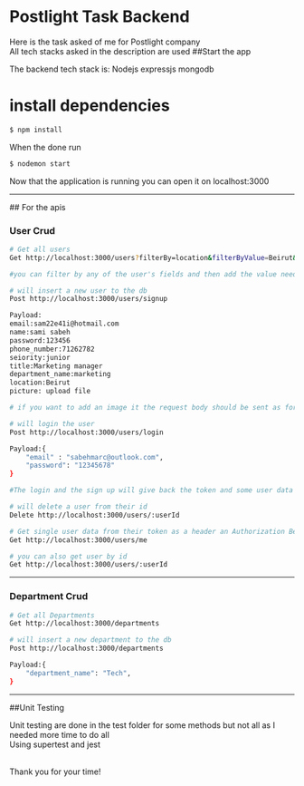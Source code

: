 # Postlight Task Backend

Here is the task asked of me for Postlight company <br>
All tech stacks asked in the description are used
##Start the app

The backend tech stack is:
Nodejs 
expressjs 
mongodb

# install dependencies
```bash
$ npm install
```

When the done run 
```bash
$ nodemon start
```


Now that the application is running you can open it on localhost:3000

<hr>
## For the apis

### User Crud


```bash
# Get all users
Get http://localhost:3000/users?filterBy=location&filterByValue=Beirut&limit=2&skip=1

#you can filter by any of the user's fields and then add the value needed and also you can paginate the result 
```

```bash
# will insert a new user to the db 
Post http://localhost:3000/users/signup

Payload:
email:sam22e41i@hotmail.com
name:sami sabeh
password:123456
phone_number:71262782
seiority:junior
title:Marketing manager
department_name:marketing
location:Beirut
picture: upload file

# if you want to add an image it the request body should be sent as form data and not json object to be able to upload the image 
```

```bash
# will login the user
Post http://localhost:3000/users/login

Payload:{
    "email" : "sabehmarc@outlook.com",
    "password": "12345678"
}

#The login and the sign up will give back the token and some user data for use in frontend 
```

```bash
# will delete a user from their id
Delete http://localhost:3000/users/:userId
```


```bash
# Get single user data from their token as a header an Authorization Bearer token 
Get http://localhost:3000/users/me

```


```bash
# you can also get user by id
Get http://localhost:3000/users/:userId
```


<hr>

### Department Crud


```bash
# Get all Departments
Get http://localhost:3000/departments
```

```bash
# will insert a new department to the db 
Post http://localhost:3000/departments

Payload:{
    "department_name": "Tech",
}
```
<hr>

##Unit Testing

Unit testing are done in the test folder for some methods but not all as I needed more time to do all <br>
Using supertest and jest

<br>
Thank you for your time!